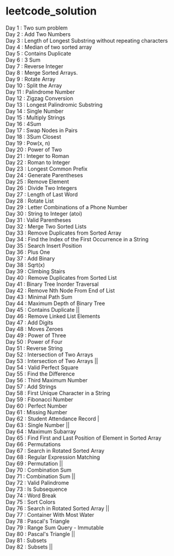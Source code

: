 # leetcode_solution

Day 1 : Two sum problem<br/>
Day 2 : Add Two Numbers<br/>
Day 3 : Length of Longest Substring without repeating characters<br/>
Day 4 : Median of two sorted array<br/>
Day 5 : Contains Duplicate<br/>
Day 6 : 3 Sum<br/>
Day 7 : Reverse Integer<br/>
Day 8 : Merge Sorted Arrays.<br/>
Day 9 : Rotate Array<br/>
Day 10 : Split the Array<br/>
Day 11 : Palindrome Number<br/>
Day 12 : Zigzag Conversion<br/>
Day 13 : Longest Palindromic Substring<br/>
Day 14 : Single Number<br/>
Day 15 : Multiply Strings<br/>
Day 16 : 4Sum<br/>
Day 17 : Swap Nodes in Pairs<br/>
Day 18 : 3Sum Closest<br/>
Day 19 : Pow(x, n)<br/>
Day 20 : Power of Two<br/>
Day 21 : Integer to Roman<br/>
Day 22 : Roman to Integer<br/>
Day 23 : Longest Common Prefix<br/>
Day 24 : Generate Parentheses<br/>
Day 25 : Remove Element<br/>
Day 26 : Divide Two Integers<br/>
Day 27 : Length of Last Word<br/>
Day 28 : Rotate List<br/>
Day 29 : Letter Combinations of a Phone Number<br/>
Day 30 : String to Integer (atoi)<br/>
Day 31 : Valid Parentheses<br/>
Day 32 : Merge Two Sorted Lists<br/>
Day 33 : Remove Duplicates from Sorted Array<br/>
Day 34 : Find the Index of the First Occurrence in a String<br/>
Day 35 : Search Insert Position<br/>
Day 36 : Plus One<br/>
Day 37 : Add Binary<br/>
Day 38 : Sqrt(x)<br/>
Day 39 : Climbing Stairs<br/>
Day 40 : Remove Duplicates from Sorted List<br/>
Day 41 : Binary Tree Inorder Traversal<br/>
Day 42 : Remove Nth Node From End of List<br/>
Day 43 : Minimal Path Sum<br/>
Day 44 : Maximum Depth of Binary Tree<br/>
Day 45 : Contains Duplicate ||<br/>
Day 46 : Remove Linked List Elements<br/>
Day 47 : Add Digits<br/>
Day 48 : Moves Zeroes<br/>
Day 49 : Power of Three<br/>
Day 50 : Power of Four<br/>
Day 51 : Reverse String<br/>
Day 52 : Intersection of Two Arrays<br/>
Day 53 : Intersection of Two Arrays ||<br/>
Day 54 : Valid Perfect Square<br/>
Day 55 : Find the Difference<br/>
Day 56 : Third Maximum Number<br/>
Day 57 : Add Strings<br/>
Day 58 : First Unique Character in a String<br/>
Day 59 : Fibonacci Number<br/>
Day 60 : Perfect Number<br/>
Day 61 : Missing Number<br/>
Day 62 : Student Attendance Record |<br/>
Day 63 : Single Number ||<br/>
Day 64 : Maximum Subarray<br/>
Day 65 : Find First and Last Position of Element in Sorted Array<br/>
Day 66 : Permutations<br/>
Day 67 : Search in Rotated Sorted Array<br/>
Day 68 : Regular Expression Matching<br/>
Day 69 : Permutation ||<br/>
Day 70 : Combination Sum<br/>
Day 71 : Combination Sum ||<br/>
Day 72 : Valid Palindrome<br/>
Day 73 : Is Subsequence<br/>
Day 74 : Word Break<br/>
Day 75 : Sort Colors<br/>
Day 76 : Search in Rotated Sorted Array ||<br/>
Day 77 : Container With Most Water<br/>
Day 78 : Pascal's Triangle<br/>
Day 79 : Range Sum Query - Immutable<br/>
Day 80 : Pascal's Triangle ||<br/>
Day 81 : Subsets<br/>
Day 82 : Subsets ||<br/>